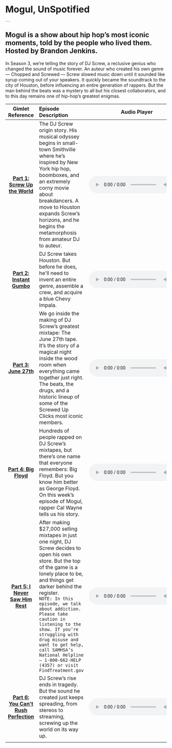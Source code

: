 # Mogul, UnSpotified

<img src="images/art.jpg" alt="Mogul Original Art" style="zoom: 12%;" />

## Mogul is a show about hip hop’s most iconic moments, told by the people who lived them. Hosted by Brandon Jenkins. 

In Season 3, we’re telling the story of DJ Screw, a reclusive genius who changed the sound of music forever. An auteur who created his own genre — Chopped and Screwed — Screw slowed music down until it sounded like syrup coming out of your speakers. It quickly became the soundtrack to the city of Houston, before influencing an entire generation of rappers. But the man behind the beats was a mystery to all but his closest collaborators, and to this day remains one of hip-hop’s greatest enigmas.

|                       Gimlet Reference                       | Episode Description                                          | Audio Player                                                 |
| :----------------------------------------------------------: | :----------------------------------------------------------- | ------------------------------------------------------------ |
| [**Part 1: Screw Up the World**](https://gimletmedia.com/shows/mogul/8whed42/s3-part-1-screw-up-the-world) | The DJ Screw origin story. His musical odyssey begins in small-town Smithville where he’s inspired by New York hip hop, boomboxes, and an extremely corny movie about breakdancers. A move to Houston expands Screw’s horizons, and he begins the metamorphosis from amateur DJ to auteur. | <audio controls><br/>  <source src="https://suc.neocities.org/audio/mogul1.mp3"><br/></audio> |
| [**Part 2: Instant Gumbo**](https://gimletmedia.com/shows/mogul/76h9za3/s3-part-2-instant-gumbo) | DJ Screw takes Houston. But before he does, he'll need to invent an entire genre, assemble a crew, and acquire a blue Chevy Impala. | <audio controls><br/>  <source src="https://suc.neocities.org/audio/mogul2.mp3"><br/></audio> |
| [**Part 3: June 27th**](https://gimletmedia.com/shows/mogul/emh4o67/s3-part-3-june-27th) | We go inside the making of DJ Screw’s greatest mixtape: The June 27th tape. It’s the story of a magical night inside the wood room when everything came together just right. The beats, the drugs, and a historic lineup of some of the Screwed Up Clicks most iconic members. | <audio controls><br/>  <source src="https://suc.neocities.org/audio/mogul3.mp3"><br/></audio> |
| [**Part 4: Big Floyd**](https://gimletmedia.com/shows/mogul/v4h6zle/s3-part-4-big-floyd) | Hundreds of people rapped on DJ Screw’s mixtapes, but there’s one name that everyone remembers: Big Floyd. But you know him better as George Floyd. On this week’s episode of Mogul, rapper Cal Wayne tells us his story. | <audio controls><br/>  <source src="https://suc.neocities.org/audio/mogul4.mp3"><br/></audio> |
| [**Part 5: I Never Saw Him Rest**](https://gimletmedia.com/shows/mogul/o2hw2k3/s3-part-5-i-never-saw-him-rest) | After making $27,000 selling mixtapes in just one night, DJ Screw decides to open his own store. But the top of the game is a lonely place to be, and things get darker behind the register.<br /> `NOTE: In this episode, we talk about addiction. Please take caution in listening to the show. If you’re struggling with drug misuse and want to get help, call SAMHSA’s National Helpline – 1-800-662-HELP (4357) or visit FindTreatment.gov` | <audio controls><br/>  <source src="https://suc.neocities.org/audio/mogul5.mp3"><br/></audio> |
| [**Part 6: You Can't Rush Perfection**](https://gimletmedia.com/shows/mogul/llh3v2o/s3-part-6-you-cant-rush-perfection) | DJ Screw’s rise ends in tragedy. But the sound he created just keeps spreading, from stereos to streaming, screwing up the world on its way up. | <audio controls><br/>  <source src="https://suc.neocities.org/audio/mogul6.mp3"><br/></audio> |
|                                                              |                                                              |                                                              |

